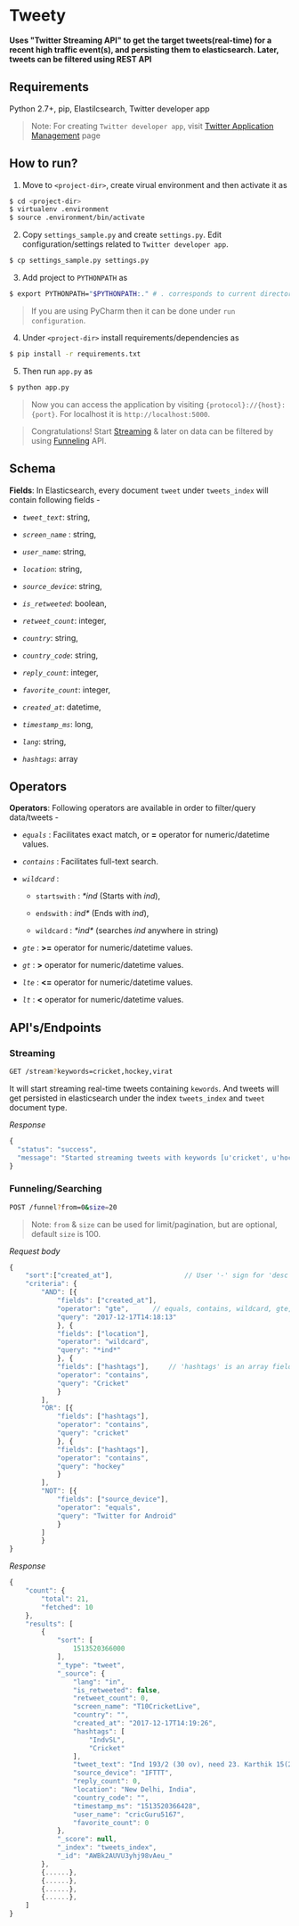 # Tweety 
**Uses "Twitter Streaming API" to get the target tweets(real-time) for a recent high traffic event(s), and persisting them to elasticsearch. Later, tweets can be filtered using REST API**

## Requirements
Python 2.7+, pip, Elastilcsearch, Twitter developer app

> Note: For creating `Twitter developer app`, visit [Twitter Application Management](https://apps.twitter.com/) page

## How to run?
1. Move to ```<project-dir>```, create virual environment and then activate it as


```sh
$ cd <project-dir>
$ virtualenv .environment
$ source .environment/bin/activate
```

2. Copy ```settings_sample.py``` and create ```settings.py```. Edit configuration/settings related to ```Twitter developer app```.

```sh
$ cp settings_sample.py settings.py
```


3. Add project to ```PYTHONPATH``` as 

```sh 
$ export PYTHONPATH="$PYTHONPATH:." # . corresponds to current directory(project-dir)
```

> If you are using PyCharm then it can be done under `run configuration`.

4. Under ```<project-dir>``` install requirements/dependencies as 

```sh 
$ pip install -r requirements.txt
```

5. Then run ```app.py``` as  

```sh
$ python app.py
```

> Now you can access the application by visiting ```{protocol}://{host}:{port}```. For localhost it is ```http://localhost:5000```.

> Congratulations! Start [Streaming](https://github.com/suyash248/tweety#streaming) & later on data can be filtered by using [Funneling](https://github.com/suyash248/tweety/blob/master/README.md#funnelingsearching) API.


## Schema

**Fields**: In Elasticsearch, every document ```tweet``` under ```tweets_index``` will contain following fields - 

* _```tweet_text```_: string, 

* _```screen_name```_ : string,

* _```user_name```_: string, 

* _```location```_: string, 

* _```source_device```_: string, 

* _```is_retweeted```_: boolean, 

* _```retweet_count```_: integer,

* _```country```_: string, 

* _```country_code```_: string, 

* _```reply_count```_: integer, 

* _```favorite_count```_: integer, 

* _```created_at```_: datetime, 

* _```timestamp_ms```_: long, 

* _```lang```_: string, 

* _```hashtags```_: array


## Operators

**Operators**: Following operators are available in order to filter/query data/tweets -

* _```equals```_ : Facilitates exact match, or **=** operator for numeric/datetime values.

* _```contains```_ : Facilitates full-text search.

* _```wildcard```_ : 

	* ```startswith``` : _*ind_ (Starts with *ind*), 
	
	* ```endswith``` : _ind*_ (Ends with *ind*), 
	
	* ```wildcard``` : _\*ind\*_ (searches *ind* anywhere in string)

* _```gte```_ : **>=** operator for numeric/datetime values.

* _```gt```_ : **>** operator for numeric/datetime values.

* _```lte```_ : **<=** operator for numeric/datetime values.

* _```lt```_ : **<** operator for numeric/datetime values.


## API's/Endpoints

### Streaming

```sh
GET /stream?keywords=cricket,hockey,virat
```

It will start streaming real-time tweets containing ```kewords```. And tweets will get persisted in elasticsearch under
the index ```tweets_index``` and ```tweet``` document type.

*Response*

```javascript
{
  "status": "success",
  "message": "Started streaming tweets with keywords [u'cricket', u'hockey', u'virat']"
}
```

### Funneling/Searching

```sh
POST /funnel?from=0&size=20
```

> Note: ```from``` & ```size```  can be used for limit/pagination, but are optional, default ```size``` is 100.


*Request body*

```javascript
{
	"sort":["created_at"],          		// User '-' sign for 'desc' order.
	"criteria": {
		"AND": [{
			"fields": ["created_at"],	
			"operator": "gte",		// equals, contains, wildcard, gte, gt, lte, lt
			"query": "2017-12-17T14:18:13"
		    }, {
			"fields": ["location"],
			"operator": "wildcard",
			"query": "*ind*"
		    }, {
			"fields": ["hashtags"],		// 'hashtags' is an array field.
			"operator": "contains",
			"query": "Cricket"
		    }
		],
		"OR": [{
			"fields": ["hashtags"],
			"operator": "contains",
			"query": "cricket"
		    }, {
			"fields": ["hashtags"],
			"operator": "contains",
			"query": "hockey"
		    }
		],
		"NOT": [{
			"fields": ["source_device"],
			"operator": "equals",
			"query": "Twitter for Android"
		    }
		]
    	}
}
```

*Response*

```javascript
{
    "count": {
        "total": 21,
        "fetched": 10
    },
    "results": [
        {
            "sort": [
                1513520366000
            ],
            "_type": "tweet",
            "_source": {
                "lang": "in",
                "is_retweeted": false,
                "retweet_count": 0,
                "screen_name": "T10CricketLive",
                "country": "",
                "created_at": "2017-12-17T14:19:26",
                "hashtags": [
                    "IndvSL",
                    "Cricket"
                ],
                "tweet_text": "Ind 193/2 (30 ov), need 23. Karthik 15(24), Dhawan 87(79). Bowling figures of Akila Dananjaya so far: 7-0-48-1. #IndvSL #Cricket",
                "source_device": "IFTTT",
                "reply_count": 0,
                "location": "New Delhi, India",
                "country_code": "",
                "timestamp_ms": "1513520366428",
                "user_name": "cricGuru5167",
                "favorite_count": 0
            },
            "_score": null,
            "_index": "tweets_index",
            "_id": "AWBk2AUVU3yhj98vAeu_"
        },
        {......},
        {......},
        {......},
        {......},
    ]
}
```

